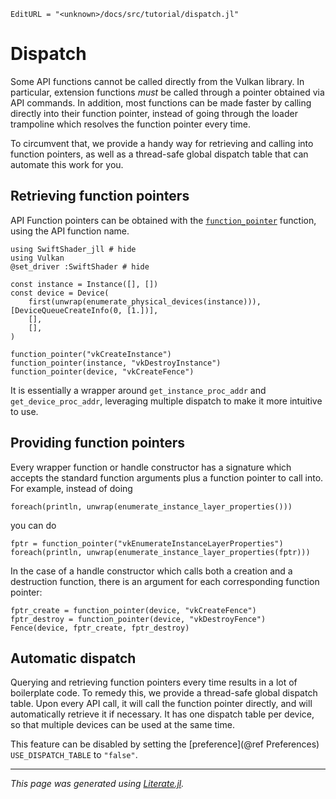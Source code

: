 ```@meta
EditURL = "<unknown>/docs/src/tutorial/dispatch.jl"
```

# Dispatch

Some API functions cannot be called directly from the Vulkan library. In particular, extension functions *must* be called through a pointer obtained via API commands. In addition, most functions can be made faster by calling directly into their function pointer, instead of going through the loader trampoline which resolves the function pointer every time.

To circumvent that, we provide a handy way for retrieving and calling into function pointers, as well as a thread-safe global dispatch table that can automate this work for you.

## Retrieving function pointers

API Function pointers can be obtained with the [`function_pointer`](@ref) function, using the API function name.

````@example dispatch
using SwiftShader_jll # hide
using Vulkan
@set_driver :SwiftShader # hide

const instance = Instance([], [])
const device = Device(
    first(unwrap(enumerate_physical_devices(instance))), [DeviceQueueCreateInfo(0, [1.])],
    [],
    [],
)
````

```@repl dispatch
function_pointer("vkCreateInstance")
function_pointer(instance, "vkDestroyInstance")
function_pointer(device, "vkCreateFence")
```

It is essentially a wrapper around `get_instance_proc_addr` and `get_device_proc_addr`, leveraging multiple dispatch to make it more intuitive to use.

## Providing function pointers

Every wrapper function or handle constructor has a signature which accepts the standard function arguments plus a function pointer to call into. For example, instead of doing

````@example dispatch
foreach(println, unwrap(enumerate_instance_layer_properties()))
````

you can do

````@example dispatch
fptr = function_pointer("vkEnumerateInstanceLayerProperties")
foreach(println, unwrap(enumerate_instance_layer_properties(fptr)))
````

In the case of a handle constructor which calls both a creation and a destruction function, there is an argument for each corresponding function pointer:

````@example dispatch
fptr_create = function_pointer(device, "vkCreateFence")
fptr_destroy = function_pointer(device, "vkDestroyFence")
Fence(device, fptr_create, fptr_destroy)
````

## Automatic dispatch

Querying and retrieving function pointers every time results in a lot of boilerplate code. To remedy this, we provide a thread-safe global dispatch table. Upon every API call, it will call the function pointer directly, and will automatically retrieve it if necessary. It has one dispatch table per device, so that multiple devices can be used at the same time.

This feature can be disabled by setting the [preference](@ref Preferences) `USE_DISPATCH_TABLE` to `"false"`.

---

*This page was generated using [Literate.jl](https://github.com/fredrikekre/Literate.jl).*

